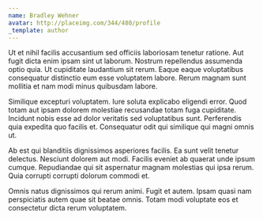 ```yaml
---
name: Bradley Wehner
avatar: http://placeimg.com/344/480/profile
_template: author
---
```

Ut et nihil facilis accusantium sed officiis laboriosam tenetur ratione. Aut fugit dicta enim ipsam sint ut laborum. Nostrum repellendus assumenda optio quia. Ut cupiditate laudantium sit rerum. Eaque eaque voluptatibus consequatur distinctio eum esse voluptatem labore. Rerum magnam sunt mollitia et nam modi minus quibusdam labore.
  
Similique excepturi voluptatem. Iure soluta explicabo eligendi error. Quod totam aut ipsam dolorem molestiae recusandae totam fuga cupiditate. Incidunt nobis esse ad dolor veritatis sed voluptatibus sunt. Perferendis quia expedita quo facilis et. Consequatur odit qui similique qui magni omnis ut.
  
Ab est qui blanditiis dignissimos asperiores facilis. Ea sunt velit tenetur delectus. Nesciunt dolorem aut modi. Facilis eveniet ab quaerat unde ipsum cumque. Repudiandae qui sit aspernatur magnam molestias qui ipsa rerum. Quia corrupti corrupti dolorum commodi et.
  
Omnis natus dignissimos qui rerum animi. Fugit et autem. Ipsam quasi nam perspiciatis autem quae sit beatae omnis. Totam modi voluptate eos et consectetur dicta rerum voluptatem.
